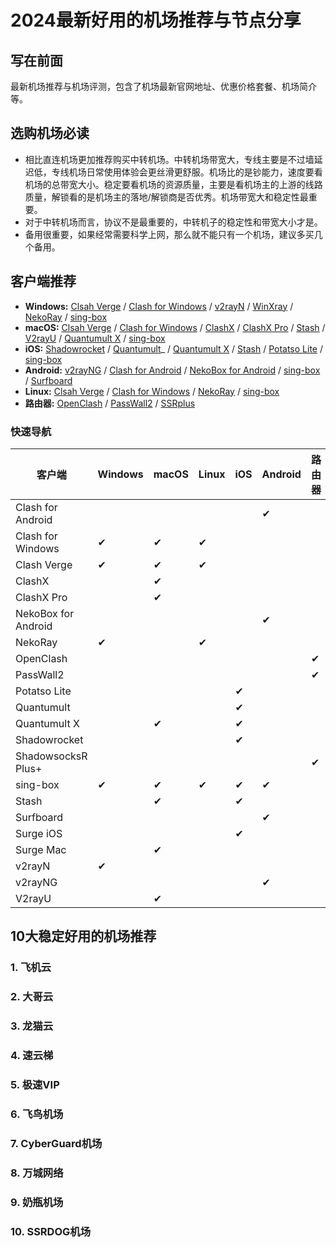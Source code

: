 # 2024最新好用的机场推荐与节点分享

## 写在前面
最新机场推荐与机场评测，包含了机场最新官网地址、优惠价格套餐、机场简介等。

## 选购机场必读
- 相比直连机场更加推荐购买中转机场。中转机场带宽大，专线主要是不过墙延迟低，专线机场日常使用体验会更丝滑更舒服。机场比的是钞能力，速度要看机场的总带宽大小。稳定要看机场的资源质量，主要是看机场主的上游的线路质量，解锁看的是机场主的落地/解锁商是否优秀。机场带宽大和稳定性最重要。
- 对于中转机场而言，协议不是最重要的，中转机子的稳定性和带宽大小才是。
- 备用很重要，如果经常需要科学上网，那么就不能只有一个机场，建议多买几个备用。

## 客户端推荐
- **Windows:** [Clsah Verge](https://clashverge.org/?utm_source=github&utm_medium=jichangtuijian) / [Clash for Windows](https://clashforwindows.org/?utm_source=github&utm_medium=jichangtuijian) / [v2rayN](https://v2rayn.org/?utm_source=github&utm_medium=jichangtuijian) / [WinXray](https://winxray.org/?utm_source=github&utm_medium=jichangtuijian) / [NekoRay](https://nekoray.org/?utm_source=github&utm_medium=jichangtuijian) / [sing-box](https://sing-box.org/?utm_source=github&utm_medium=jichangtuijian)
- **macOS:** [Clsah Verge](https://clashverge.org/?utm_source=github&utm_medium=jichangtuijian) / [Clash for Windows](https://clashforwindows.org/?utm_source=github&utm_medium=jichangtuijian) / [ClashX](https://clashx.org/?utm_source=github&utm_medium=jichangtuijian) / [ClashX Pro](https://clashxpro.org/?utm_source=github&utm_medium=jichangtuijian) / [Stash](https://clashstash.org/?utm_source=github&utm_medium=jichangtuijian) / [V2rayU](https://v2rayu.org/?utm_source=github&utm_medium=jichangtuijian) / [Quantumult X](https://quantumultx.org/?utm_source=github&utm_medium=jichangtuijian) / [sing-box](https://sing-box.org/?utm_source=github&utm_medium=jichangtuijian)
- **iOS:** [Shadowrocket](https://shadowrocketios.org/?utm_source=github&utm_medium=jichangtuijian) / [Quantumult](https://quantumult.org/?utm_source=github&utm_medium=jichangtuijian)_ / [Quantumult X](https://quantumultx.org/?utm_source=github&utm_medium=jichangtuijian) / [Stash](https://clashstash.org/?utm_source=github&utm_medium=jichangtuijian) / [Potatso Lite](https://potatso.org/?utm_source=github&utm_medium=jichangtuijian) / [sing-box](https://sing-box.org/?utm_source=github&utm_medium=jichangtuijian)
- **Android:** [v2rayNG](https://v2rayng.org/?utm_source=github&utm_medium=jichangtuijian) / [Clash for Android](https://clashforandroid.org/?utm_source=github&utm_medium=jichangtuijian) / [NekoBox for Android](https://nekoboxforandroid.org/?utm_source=github&utm_medium=jichangtuijian) / [sing-box](https://sing-box.org/?utm_source=github&utm_medium=jichangtuijian) / [Surfboard](https://getsurfboard.org/?utm_source=github&utm_medium=jichangtuijian)
- **Linux:** [Clsah Verge](https://clashverge.org/?utm_source=github&utm_medium=jichangtuijian) / [Clash for Windows](https://clashforwindows.org/?utm_source=github&utm_medium=jichangtuijian) / [NekoRay](https://nekoray.org/?utm_source=github&utm_medium=jichangtuijian) / [sing-box](https://sing-box.org/?utm_source=github&utm_medium=jichangtuijian)
- **路由器:** [OpenClash](https://openclash.org/?utm_source=github&utm_medium=jichangtuijian) / [PassWall2](https://passwall2.org/?utm_source=github&utm_medium=jichangtuijian) / [SSRplus](https://ssrplus.org/?utm_source=github&utm_medium=jichangtuijian)

### 快速导航
| 客户端                 | Windows |  <img width=5/>macOS<img width=5/>  |  <img width=7/>Linux<img width=7/>  |   <img width=12/>iOS<img width=12/>   | Android | 路由器 |
|---------------------|---------|-------|-------|-----|---------|-----|
| Clash for Android   |         |       |       |     | ✔       |     |
| Clash for Windows   | ✔       | ✔     | ✔     |     |         |     |
| Clash Verge         | ✔       | ✔     | ✔     |     |         |     |
| ClashX              |         | ✔     |       |     |         |     |
| ClashX Pro          |         | ✔     |       |     |         |     |
| NekoBox for Android |         |       |       |     | ✔       |     |
| NekoRay             | ✔       |       | ✔     |     |         |     |
| OpenClash           |         |       |       |     |         | ✔   |
| PassWall2           |         |       |       |     |         | ✔   |
| Potatso Lite        |         |       |       | ✔   |         |     |
| Quantumult          |         |       |       | ✔   |         |     |
| Quantumult X        |         | ✔     |       | ✔   |         |     |
| Shadowrocket        |         |       |       | ✔   |         |     |
| ShadowsocksR Plus+  |         |       |       |     |         | ✔   |
| sing-box            | ✔       | ✔     | ✔     | ✔   | ✔       |     |
| Stash               |         | ✔     |       | ✔   |         |     |
| Surfboard           |         |       |       |     | ✔       |     |
| Surge iOS           |         |       |       | ✔   |         |     |
| Surge Mac           |         | ✔     |       |     |         |     |
| v2rayN              | ✔       |       |       |     |         |     |
| v2rayNG             |         |       |       |     | ✔       |     |
| V2rayU              |         | ✔     |       |     |         |     |



## 10大稳定好用的机场推荐

### 1. 飞机云

### 2. 大哥云

### 3. 龙猫云

### 4. 速云梯

### 5. 极速VIP

### 6. 飞鸟机场

### 7. CyberGuard机场

### 8. 万城网络

### 9. 奶瓶机场

### 10. SSRDOG机场
